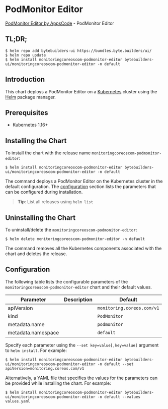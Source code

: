 # PodMonitor Editor

[PodMonitor Editor by AppsCode](https://byte.builders) - PodMonitor Editor

## TL;DR;

```console
$ helm repo add bytebuilders-ui https://bundles.byte.builders/ui/
$ helm repo update
$ helm install monitoringcoreoscom-podmonitor-editor bytebuilders-ui/monitoringcoreoscom-podmonitor-editor -n default
```

## Introduction

This chart deploys a PodMonitor Editor on a [Kubernetes](http://kubernetes.io) cluster using the [Helm](https://helm.sh) package manager.

## Prerequisites

- Kubernetes 1.16+

## Installing the Chart

To install the chart with the release name `monitoringcoreoscom-podmonitor-editor`:

```console
$ helm install monitoringcoreoscom-podmonitor-editor bytebuilders-ui/monitoringcoreoscom-podmonitor-editor -n default
```

The command deploys a PodMonitor Editor on the Kubernetes cluster in the default configuration. The [configuration](#configuration) section lists the parameters that can be configured during installation.

> **Tip**: List all releases using `helm list`

## Uninstalling the Chart

To uninstall/delete the `monitoringcoreoscom-podmonitor-editor`:

```console
$ helm delete monitoringcoreoscom-podmonitor-editor -n default
```

The command removes all the Kubernetes components associated with the chart and deletes the release.

## Configuration

The following table lists the configurable parameters of the `monitoringcoreoscom-podmonitor-editor` chart and their default values.

|     Parameter      | Description |                Default                |
|--------------------|-------------|---------------------------------------|
| apiVersion         |             | <code>monitoring.coreos.com/v1</code> |
| kind               |             | <code>PodMonitor</code>               |
| metadata.name      |             | <code>podmonitor</code>               |
| metadata.namespace |             | <code>default</code>                  |


Specify each parameter using the `--set key=value[,key=value]` argument to `helm install`. For example:

```console
$ helm install monitoringcoreoscom-podmonitor-editor bytebuilders-ui/monitoringcoreoscom-podmonitor-editor -n default --set apiVersion=monitoring.coreos.com/v1
```

Alternatively, a YAML file that specifies the values for the parameters can be provided while
installing the chart. For example:

```console
$ helm install monitoringcoreoscom-podmonitor-editor bytebuilders-ui/monitoringcoreoscom-podmonitor-editor -n default --values values.yaml
```

